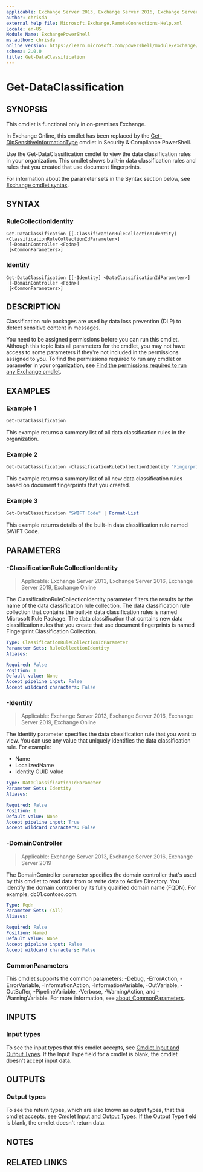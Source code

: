 ```yaml
---
applicable: Exchange Server 2013, Exchange Server 2016, Exchange Server 2019, Exchange Online
author: chrisda
external help file: Microsoft.Exchange.RemoteConnections-Help.xml
Locale: en-US
Module Name: ExchangePowerShell
ms.author: chrisda
online version: https://learn.microsoft.com/powershell/module/exchange/get-dataclassification
schema: 2.0.0
title: Get-DataClassification
---
```


# Get-DataClassification

## SYNOPSIS
This cmdlet is functional only in on-premises Exchange.

In Exchange Online, this cmdlet has been replaced by the [Get-DlpSensitiveInformationType](https://learn.microsoft.com/powershell/module/exchange/get-dlpsensitiveinformationtype) cmdlet in Security & Compliance PowerShell.

Use the Get-DataClassification cmdlet to view the data classification rules in your organization. This cmdlet shows built-in data classification rules and rules that you created that use document fingerprints.

For information about the parameter sets in the Syntax section below, see [Exchange cmdlet syntax](https://learn.microsoft.com/powershell/exchange/exchange-cmdlet-syntax).

## SYNTAX

### RuleCollectionIdentity
```
Get-DataClassification [[-ClassificationRuleCollectionIdentity] <ClassificationRuleCollectionIdParameter>]
 [-DomainController <Fqdn>]
 [<CommonParameters>]
```

### Identity
```
Get-DataClassification [[-Identity] <DataClassificationIdParameter>]
 [-DomainController <Fqdn>]
 [<CommonParameters>]
```

## DESCRIPTION
Classification rule packages are used by data loss prevention (DLP) to detect sensitive content in messages.

You need to be assigned permissions before you can run this cmdlet. Although this topic lists all parameters for the cmdlet, you may not have access to some parameters if they're not included in the permissions assigned to you. To find the permissions required to run any cmdlet or parameter in your organization, see [Find the permissions required to run any Exchange cmdlet](https://learn.microsoft.com/powershell/exchange/find-exchange-cmdlet-permissions).

## EXAMPLES

### Example 1
```powershell
Get-DataClassification
```

This example returns a summary list of all data classification rules in the organization.

### Example 2
```powershell
Get-DataClassification -ClassificationRuleCollectionIdentity "Fingerprint Classification Collection"
```

This example returns a summary list of all new data classification rules based on document fingerprints that you created.

### Example 3
```powershell
Get-DataClassification "SWIFT Code" | Format-List
```

This example returns details of the built-in data classification rule named SWIFT Code.

## PARAMETERS

### -ClassificationRuleCollectionIdentity

> Applicable: Exchange Server 2013, Exchange Server 2016, Exchange Server 2019, Exchange Online

The ClassificationRuleCollectionIdentity parameter filters the results by the name of the data classification rule collection. The data classification rule collection that contains the built-in data classification rules is named Microsoft Rule Package. The data classification that contains new data classification rules that you create that use document fingerprints is named Fingerprint Classification Collection.

```yaml
Type: ClassificationRuleCollectionIdParameter
Parameter Sets: RuleCollectionIdentity
Aliases:

Required: False
Position: 1
Default value: None
Accept pipeline input: False
Accept wildcard characters: False
```

### -Identity

> Applicable: Exchange Server 2013, Exchange Server 2016, Exchange Server 2019, Exchange Online

The Identity parameter specifies the data classification rule that you want to view. You can use any value that uniquely identifies the data classification rule. For example:

- Name
- LocalizedName
- Identity GUID value

```yaml
Type: DataClassificationIdParameter
Parameter Sets: Identity
Aliases:

Required: False
Position: 1
Default value: None
Accept pipeline input: True
Accept wildcard characters: False
```

### -DomainController

> Applicable: Exchange Server 2013, Exchange Server 2016, Exchange Server 2019

The DomainController parameter specifies the domain controller that's used by this cmdlet to read data from or write data to Active Directory. You identify the domain controller by its fully qualified domain name (FQDN). For example, dc01.contoso.com.

```yaml
Type: Fqdn
Parameter Sets: (All)
Aliases:

Required: False
Position: Named
Default value: None
Accept pipeline input: False
Accept wildcard characters: False
```

### CommonParameters
This cmdlet supports the common parameters: -Debug, -ErrorAction, -ErrorVariable, -InformationAction, -InformationVariable, -OutVariable, -OutBuffer, -PipelineVariable, -Verbose, -WarningAction, and -WarningVariable. For more information, see [about_CommonParameters](https://go.microsoft.com/fwlink/p/?LinkID=113216).

## INPUTS

### Input types
To see the input types that this cmdlet accepts, see [Cmdlet Input and Output Types](https://go.microsoft.com/fwlink/p/?linkId=616387). If the Input Type field for a cmdlet is blank, the cmdlet doesn't accept input data.

## OUTPUTS

### Output types
To see the return types, which are also known as output types, that this cmdlet accepts, see [Cmdlet Input and Output Types](https://go.microsoft.com/fwlink/p/?linkId=616387). If the Output Type field is blank, the cmdlet doesn't return data.

## NOTES

## RELATED LINKS
